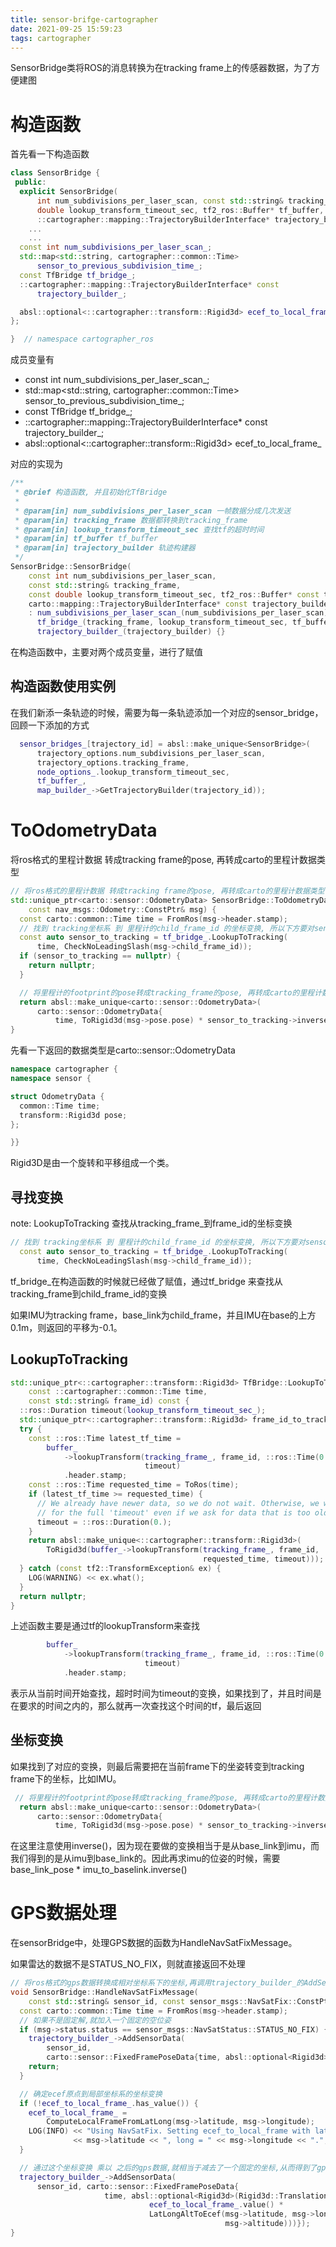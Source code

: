 ```yaml
---
title: sensor-brifge-cartographer
date: 2021-09-25 15:59:23
tags: cartographer
---
```


SensorBridge类将ROS的消息转换为在tracking frame上的传感器数据，为了方便建图

# 构造函数

首先看一下构造函数

```c++
class SensorBridge {
 public:
  explicit SensorBridge(
      int num_subdivisions_per_laser_scan, const std::string& tracking_frame,
      double lookup_transform_timeout_sec, tf2_ros::Buffer* tf_buffer,
      ::cartographer::mapping::TrajectoryBuilderInterface* trajectory_builder);
    ...
    ...
  const int num_subdivisions_per_laser_scan_;
  std::map<std::string, cartographer::common::Time>
      sensor_to_previous_subdivision_time_;
  const TfBridge tf_bridge_;
  ::cartographer::mapping::TrajectoryBuilderInterface* const
      trajectory_builder_;

  absl::optional<::cartographer::transform::Rigid3d> ecef_to_local_frame_;
};

}  // namespace cartographer_ros
```

成员变量有

- const int num_subdivisions_per_laser_scan_;
- std::map<std::string, cartographer::common::Time> sensor_to_previous_subdivision_time_;
- const TfBridge tf_bridge_;
- ::cartographer::mapping::TrajectoryBuilderInterface* const trajectory_builder_;
- absl::optional\<::cartographer::transform::Rigid3d\> ecef_to_local_frame_

对应的实现为

```c++
/**
 * @brief 构造函数, 并且初始化TfBridge
 * 
 * @param[in] num_subdivisions_per_laser_scan 一帧数据分成几次发送
 * @param[in] tracking_frame 数据都转换到tracking_frame
 * @param[in] lookup_transform_timeout_sec 查找tf的超时时间
 * @param[in] tf_buffer tf_buffer
 * @param[in] trajectory_builder 轨迹构建器
 */
SensorBridge::SensorBridge(
    const int num_subdivisions_per_laser_scan,
    const std::string& tracking_frame,
    const double lookup_transform_timeout_sec, tf2_ros::Buffer* const tf_buffer,
    carto::mapping::TrajectoryBuilderInterface* const trajectory_builder)
    : num_subdivisions_per_laser_scan_(num_subdivisions_per_laser_scan),
      tf_bridge_(tracking_frame, lookup_transform_timeout_sec, tf_buffer),
      trajectory_builder_(trajectory_builder) {}
```

在构造函数中，主要对两个成员变量，进行了赋值

## 构造函数使用实例

在我们新添一条轨迹的时候，需要为每一条轨迹添加一个对应的sensor_bridge，回顾一下添加的方式

```c++
  sensor_bridges_[trajectory_id] = absl::make_unique<SensorBridge>(
      trajectory_options.num_subdivisions_per_laser_scan,
      trajectory_options.tracking_frame,
      node_options_.lookup_transform_timeout_sec, 
      tf_buffer_,
      map_builder_->GetTrajectoryBuilder(trajectory_id));
```

# ToOdometryData
将ros格式的里程计数据 转成tracking frame的pose, 再转成carto的里程计数据类型
```c++
// 将ros格式的里程计数据 转成tracking frame的pose, 再转成carto的里程计数据类型
std::unique_ptr<carto::sensor::OdometryData> SensorBridge::ToOdometryData(
    const nav_msgs::Odometry::ConstPtr& msg) {
  const carto::common::Time time = FromRos(msg->header.stamp);
  // 找到 tracking坐标系 到 里程计的child_frame_id 的坐标变换, 所以下方要对sensor_to_tracking取逆
  const auto sensor_to_tracking = tf_bridge_.LookupToTracking(
      time, CheckNoLeadingSlash(msg->child_frame_id));
  if (sensor_to_tracking == nullptr) {
    return nullptr;
  }

  // 将里程计的footprint的pose转成tracking_frame的pose, 再转成carto的里程计数据类型
  return absl::make_unique<carto::sensor::OdometryData>(
      carto::sensor::OdometryData{
          time, ToRigid3d(msg->pose.pose) * sensor_to_tracking->inverse()});
}
```

先看一下返回的数据类型是carto::sensor::OdometryData

```c++
namespace cartographer {
namespace sensor {

struct OdometryData {
  common::Time time;
  transform::Rigid3d pose;
};

}}
```

Rigid3D是由一个旋转和平移组成一个类。

## 寻找变换

note: LookupToTracking 查找从tracking_frame_到frame_id的坐标变换

```c++
// 找到 tracking坐标系 到 里程计的child_frame_id 的坐标变换, 所以下方要对sensor_to_tracking取逆
  const auto sensor_to_tracking = tf_bridge_.LookupToTracking(
      time, CheckNoLeadingSlash(msg->child_frame_id));
```

tf_bridge_在构造函数的时候就已经做了赋值，通过tf_bridge 来查找从tracking_frame到child_frame_id的变换

如果IMU为tracking frame，base_link为child_frame，并且IMU在base的上方0.1m，则返回的平移为-0.1。

## LookupToTracking

```c++
std::unique_ptr<::cartographer::transform::Rigid3d> TfBridge::LookupToTracking(
    const ::cartographer::common::Time time,
    const std::string& frame_id) const {
  ::ros::Duration timeout(lookup_transform_timeout_sec_);
  std::unique_ptr<::cartographer::transform::Rigid3d> frame_id_to_tracking;
  try {
    const ::ros::Time latest_tf_time =
        buffer_
            ->lookupTransform(tracking_frame_, frame_id, ::ros::Time(0.),
                              timeout)
            .header.stamp;
    const ::ros::Time requested_time = ToRos(time);
    if (latest_tf_time >= requested_time) {
      // We already have newer data, so we do not wait. Otherwise, we would wait
      // for the full 'timeout' even if we ask for data that is too old.
      timeout = ::ros::Duration(0.);
    }
    return absl::make_unique<::cartographer::transform::Rigid3d>(
        ToRigid3d(buffer_->lookupTransform(tracking_frame_, frame_id,
                                           requested_time, timeout)));
  } catch (const tf2::TransformException& ex) {
    LOG(WARNING) << ex.what();
  }
  return nullptr;
}
```

上述函数主要是通过tf的lookupTransform来查找

```c++
		buffer_
            ->lookupTransform(tracking_frame_, frame_id, ::ros::Time(0.),
                              timeout)
            .header.stamp;
```

表示从当前时间开始查找，超时时间为timeout的变换，如果找到了，并且时间是在要求的时间之内的，那么就再一次查找这个时间的tf，最后返回



## 坐标变换

如果找到了对应的变换，则最后需要把在当前frame下的坐姿转变到tracking frame下的坐标，比如IMU。

```c++
 // 将里程计的footprint的pose转成tracking_frame的pose, 再转成carto的里程计数据类型
  return absl::make_unique<carto::sensor::OdometryData>(
      carto::sensor::OdometryData{
          time, ToRigid3d(msg->pose.pose) * sensor_to_tracking->inverse()});
```

在这里注意使用inverse()，因为现在要做的变换相当于是从base_link到imu，而我们得到的是从imu到base_link的。因此再求imu的位姿的时候，需要base_link_pose * imu_to_baselink.inverse()

# GPS数据处理

在sensorBridge中，处理GPS数据的函数为HandleNavSatFixMessage。

如果雷达的数据不是STATUS_NO_FIX，则就直接返回不处理



```c++
// 将ros格式的gps数据转换成相对坐标系下的坐标,再调用trajectory_builder_的AddSensorData进行数据的处理
void SensorBridge::HandleNavSatFixMessage(
    const std::string& sensor_id, const sensor_msgs::NavSatFix::ConstPtr& msg) {
  const carto::common::Time time = FromRos(msg->header.stamp);
  // 如果不是固定解,就加入一个固定的空位姿
  if (msg->status.status == sensor_msgs::NavSatStatus::STATUS_NO_FIX) {
    trajectory_builder_->AddSensorData(
        sensor_id,
        carto::sensor::FixedFramePoseData{time, absl::optional<Rigid3d>()});
    return;
  }

  // 确定ecef原点到局部坐标系的坐标变换
  if (!ecef_to_local_frame_.has_value()) {
    ecef_to_local_frame_ =
        ComputeLocalFrameFromLatLong(msg->latitude, msg->longitude);
    LOG(INFO) << "Using NavSatFix. Setting ecef_to_local_frame with lat = "
              << msg->latitude << ", long = " << msg->longitude << ".";
  }

  // 通过这个坐标变换 乘以 之后的gps数据,就相当于减去了一个固定的坐标,从而得到了gps数据间的相对坐标变换
  trajectory_builder_->AddSensorData(
      sensor_id, carto::sensor::FixedFramePoseData{
                     time, absl::optional<Rigid3d>(Rigid3d::Translation(
                               ecef_to_local_frame_.value() *
                               LatLongAltToEcef(msg->latitude, msg->longitude,
                                                msg->altitude)))});
}
```



